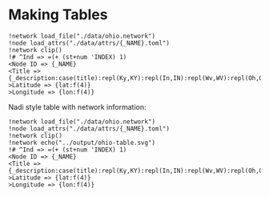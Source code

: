 # Making Tables

```table run markdown
!network load_file("./data/ohio.network")
!node load_attrs("./data/attrs/{_NAME}.toml")
!network clip()
!# ^Ind => =(+ (st+num 'INDEX) 1)
<Node ID => {_NAME}
<Title => {_description:case(title):repl(Ky,KY):repl(In,IN):repl(Wv,WV):repl(Oh,OH)?}
>Latitude => {lat:f(4)}
>Longitude => {lon:f(4)}
```

Nadi style table with network information:
```table run svg outfile="./output/ohio-table.svg"
!network load_file("./data/ohio.network")
!node load_attrs("./data/attrs/{_NAME}.toml")
!network clip()
!network echo("../output/ohio-table.svg")
!# ^Ind => =(+ (st+num 'INDEX) 1)
<Node ID => {_NAME}
<Title => {_description:case(title):repl(Ky,KY):repl(In,IN):repl(Wv,WV):repl(Oh,OH)?}
>Latitude => {lat:f(4)}
>Longitude => {lon:f(4)}
```
